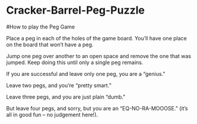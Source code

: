 # Cracker-Barrel-Peg-Puzzle 

#How to play the Peg Game

Place a peg in each of the holes of the game board. You’ll have one place on the board that won’t have a peg.

Jump one peg over another to an open space and remove the one that was jumped. Keep doing this until only a single peg remains.

If you are successful and leave only one peg, you are a “genius.”

Leave two pegs, and you’re “pretty smart.”

Leave three pegs, and you are just plain “dumb.”

But leave four pegs, and sorry, but you are an “EQ-NO-RA-MOOOSE.” (it’s all in good fun – no judgement here!).
